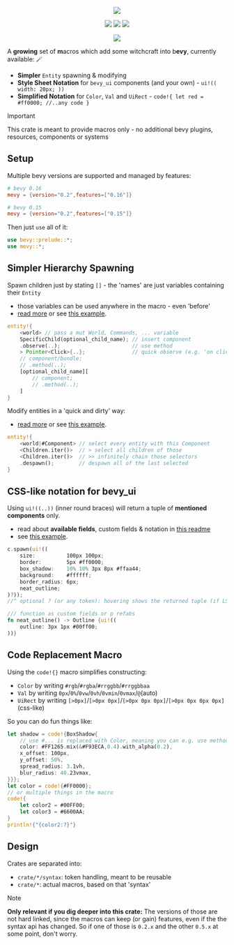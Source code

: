 <p align="center">
    <img src="https://github.com/user-attachments/assets/829a86b8-8dc4-4403-9da4-536daaefbd11">
</p>
<p align="center">
    <a href="https://github.com/dekirisu/mevy" style="position:relative"><img src="https://img.shields.io/badge/github-dekirisu/mevy-ee6677"></a>
    <a href="https://crates.io/crates/mevy" style="position:relative"><img src="https://img.shields.io/crates/v/mevy"></a>
    <a href="https://discord.gg/kevWvBuPFg" style="position:relative"><img src="https://img.shields.io/discord/515100001903312898"></a>
</p>

<p align="center">
    <img src="https://github.com/user-attachments/assets/891599e8-98a9-4d32-9f6e-6dfa76e51a31">
</p

A **growing** set of **m**acros which add some witchcraft into b**evy**, currently available: 🪄
- **Simpler** `Entity` spawning & modifying
- **Style Sheet Notation** for `bevy_ui` components (and your own) - `ui!(( width: 20px; ))`
- **Simplified Notation** for `Color`, `Val` and `UiRect` - `code!{ let red = #ff0000; //..any code }`

> [!IMPORTANT]
> This crate is meant to provide macros only - no additional bevy plugins, resources, components or systems

## Setup
Multiple bevy versions are supported and managed by features:
```toml
# bevy 0.16
mevy = {version="0.2",features=["0.16"]}

# bevy 0.15
mevy = {version="0.2",features=["0.15"]}
```

Then just `use` all of it:
```rust
use bevy::prelude::*;
use mevy::*;
```

## Simpler Hierarchy Spawning
Spawn children just by stating `[]` - the 'names' are just variables containing their `Entity`
- those variables can be used anywhere in the macro - even 'before'
- [read more](crates/ecs/README.md) or see [this example](examples/ecs_simple_spawn.rs).

```rust
entity!{
    <world> // pass a mut World, Commands, ... variable
    SpecificChild(optional_child_name); // insert component
    .observe(..);                       // use method
    > Pointer<Click>{..};               // quick observe (e.g. 'on click')
    // component/bundle;
    // .method(..);
    [optional_child_name][
        // component;
        // .method(..);
    ]
}
```

Modify entities in a 'quick and dirty' way: 
- [read more](crates/ecs/README.md) or see [this example](examples/entity_macro.rs).

```rust
entity!{
    <world|#Component> // select every entity with this Component
    <Children.iter()>  // > select all children of those
    <Children.iter()>  // >> infinitely chain those selectors
    .despawn();        // despawn all of the last selected
}
```

## CSS-like notation for bevy_ui
Using `ui!((..))` (inner round braces) will return a tuple of **mentioned components** only.
- read about **available fields**, custom fields & notation in [this readme](crates/ui/README.md)
- see [this example](examples/ui_bundle.rs).
```rust
c.spawn(ui!((
    size:          100px 100px;
    border:        5px #ff0000;
    box_shadow:    10% 10% 3px 8px #ffaa44;
    background:    #ffffff;
    border_radius: 6px;
    neat_outline;
)?));
//^ optional ? (or any token): hovering shows the returned tuple (if LSP used)

/// function as custom fields or p refabs
fn neat_outline() -> Outline {ui!((
    outline: 3px 1px #00ff00;
))}
```

## Code Replacement Macro
Using the `code!{}` macro simplifies constructing:
- `Color` by writing `#rgb`/`#rgba`/`#rrggbb`/`#rrggbbaa`
- `Val` by writing `0px`/`0%`/`0vw`/`0vh`/`0vmin`/`0vmax`/`@`(auto)
- `UiRect` by writing `[>0px]`/`[>0px 0px]`/`[>0px 0px 0px]`/`[>0px 0px 0px 0px]` (css-like)

So you can do fun things like:
```rust
let shadow = code!{BoxShadow{
    // use #... is replaced with Color, meaning you can e.g. use methods 
    color: #FF1265.mix(&#F93ECA,0.4).with_alpha(0.2),
    x_offset: 100px,
    y_offset: 50%,
    spread_radius: 3.1vh,
    blur_radius: 40.23vmax,
}}};
let color = code!{#FF0000};
// or multiple things in the macro
code!{
    let color2 = #00FF00;
    let color3 = #6600AA;
}
println!{"{color2:?}"}
```

## Design
Crates are separated into:
- `crate/*/syntax`: token handling, meant to be reusable
- `crate/*`: actual macros, based on that 'syntax'

> [!NOTE]
> **Only relevant if you dig deeper into this crate:** The versions of those are not hard linked, since the macros can keep (or gain) features, even if the the syntax api has changed. So if one of those is `0.2.x` and the other `0.5.x` at some point, don't worry.
